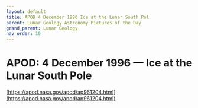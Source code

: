 ```yaml
---
layout: default
title: APOD 4 December 1996 Ice at the Lunar South Pol
parent: Lunar Geology Astronomy Pictures of the Day
grand_parent: Lunar Geology
nav_order: 10
---
```


# APOD: 4 December 1996 — Ice at the Lunar South Pole

[https://apod.nasa.gov/apod/ap961204.html](https://apod.nasa.gov/apod/ap961204.html)

